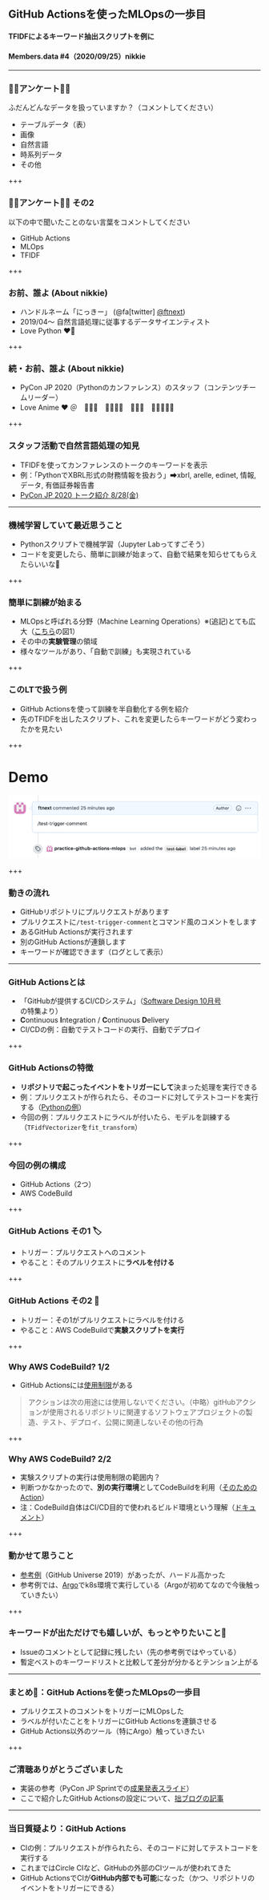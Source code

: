 ## GitHub Actionsを使ったMLOpsの一歩目
#### TFIDFによるキーワード抽出スクリプトを例に
#### Members.data #4（2020/09/25）nikkie

---

### 🙋‍♀️アンケート🙋‍♂️

ふだんどんなデータを扱っていますか？（コメントしてください）

- テーブルデータ（表）
- 画像
- 自然言語
- 時系列データ
- その他

+++

### 🙋‍♀️アンケート🙋‍♂️ その2

以下の中で聞いたことのない言葉をコメントしてください

- GitHub Actions
- MLOps
- TFIDF

+++

### お前、誰よ (About nikkie)

- ハンドルネーム「にっきー」 (@fa[twitter] [@ftnext](https://twitter.com/ftnext))
- 2019/04〜 自然言語処理に従事するデータサイエンティスト
- Love Python ❤️🐍

+++

### 続・お前、誰よ (About nikkie)

- PyCon JP 2020（Pythonのカンファレンス）のスタッフ（コンテンツチームリーダー）
- Love Anime ❤️ ＠　🎺🎷🔥　🌸🌹🌻💃　💌📮📨　🍎🍋🥝🍇🧺

+++

### スタッフ活動で自然言語処理の知見

- TFIDFを使ってカンファレンスのトークのキーワードを表示
- 例：「PythonでXBRL形式の財務情報を扱おう」➡xbrl, arelle, edinet, 情報, データ, 有価証券報告書
- [PyCon JP 2020 トーク紹介 8/28(金)](https://pyconjp.blogspot.com/2020/08/pyconjp2020-day1-talk-lineup.html)

---

### 機械学習していて最近思うこと

- Pythonスクリプトで機械学習（Jupyter Labってすごそう）
- コードを変更したら、簡単に訓練が始まって、自動で結果を知らせてもらえたらいいな🤩

+++

### 簡単に訓練が始まる

- MLOpsと呼ばれる分野（Machine Learning Operations）※(追記)とても広大（[こちら](https://cloud.google.com/solutions/machine-learning/mlops-continuous-delivery-and-automation-pipelines-in-machine-learning)の図1）
- その中の**実験管理**の領域
- 様々なツールがあり、「自動で訓練」も実現されている

+++

### このLTで扱う例

- GitHub Actionsを使って訓練を半自動化する例を紹介
- 先のTFIDFを出したスクリプト、これを変更したらキーワードがどう変わったかを見たい

+++

# Demo

![プルリクエストにコマンドに応じたラベルが付いた例](memdata_Sep_actions_mlops_first/assets/images/github_actions_attached_label.png)

+++

### 動きの流れ

- GitHubリポジトリにプルリクエストがあります
- プルリクエストに`/test-trigger-comment`とコマンド風のコメントをします
- あるGitHub Actionsが実行されます
- 別のGitHub Actionsが連鎖します
- キーワードが確認できます（ログとして表示）

---

### GitHub Actionsとは

- 「GitHubが提供するCI/CDシステム」（[Software Design 10月号](https://gihyo.jp/magazine/SD/archive/2020/202010)の特集より）
- **C**ontinuous **I**ntegration / **C**ontinuous **D**elivery
- CI/CDの例：自動でテストコードの実行、自動でデプロイ

+++

### GitHub Actionsの特徴

- **リポジトリで起こったイベントをトリガーにして**決まった処理を実行できる
- 例：プルリクエストが作られたら、そのコードに対してテストコードを実行する（[Pythonの例](https://github.com/actions/starter-workflows/blob/master/ci/python-package.yml)）
- 今回の例：プルリクエストにラベルが付いたら、モデルを訓練する（`TFidfVectorizer`を`fit_transform`）

+++

### 今回の例の構成

- GitHub Actions（2つ）
- AWS CodeBuild

+++

### GitHub Actions その1 🏷

- トリガー：プルリクエストへのコメント
- やること：そのプルリクエストに**ラベルを付ける**

+++

### GitHub Actions その2 🤖

- トリガー：その1がプルリクエストにラベルを付ける
- やること：AWS CodeBuildで**実験スクリプトを実行**

+++

### Why AWS CodeBuild? 1/2

- GitHub Actionsには[使用制限](https://docs.github.com/ja/github/site-policy/github-additional-product-terms#5-actions-and-packages)がある

>アクションは次の用途には使用しないでください。（中略）gitHubアクションが使用されるリポジトリに関連するソフトウェアプロジェクトの製造、テスト、デプロイ、公開に関連しないその他の行為

+++

### Why AWS CodeBuild? 2/2

- 実験スクリプトの実行は使用制限の範囲内？
- 判断つかなかったので、**別の実行環境**としてCodeBuildを利用（[そのためのAction](https://github.com/aws-actions/aws-codebuild-run-build)）
- 注：CodeBuild自体はCI/CD目的で使われるビルド環境という理解（[ドキュメント](https://docs.aws.amazon.com/ja_jp/codebuild/latest/userguide/welcome.html)）

+++

### 動かせて思うこと

- [参考例](https://github.blog/2020-06-17-using-github-actions-for-mlops-data-science/)（GitHub Universe 2019）があったが、ハードル高かった
- 参考例では、[Argo](https://argoproj.github.io/)でk8s環境で実行している（Argoが初めてなので今後触っていきたい）

+++

### キーワードが出ただけでも嬉しいが、もっとやりたいこと😤

- Issueのコメントとして記録に残したい（先の参考例ではやっている）
- 暫定ベストのキーワードリストと比較して差分が分かるとテンション上がる

---

### まとめ🌯：GitHub Actionsを使ったMLOpsの一歩目

- プルリクエストのコメントをトリガーにMLOpsした
- ラベルが付いたことをトリガーにGitHub Actionsを連鎖させる
- GitHub Actions以外のツール（特にArgo）触っていきたい

+++

### ご清聴ありがとうございました

- 実装の参考（PyCon JP Sprintでの[成果発表スライド](https://gitpitch.com/ftnext/2020_slides/master?p=pyconjp_Aug_sprint_talk_tfidf)）
- ここで紹介したGitHub Actionsの設定について、[拙ブログの記事](https://nikkie-ftnext.hatenablog.com/entry/github-actions-mlops-first-step)

---

### 当日質疑より：GitHub Actions

- CIの例：プルリクエストが作られたら、そのコードに対してテストコードを実行する
- これまではCircle CIなど、GitHubの外部のCIツールが使われてきた
- GitHub ActionsでCIが**GitHub内部でも可能**になった（かつ、リポジトリのイベントをトリガーにできる）

